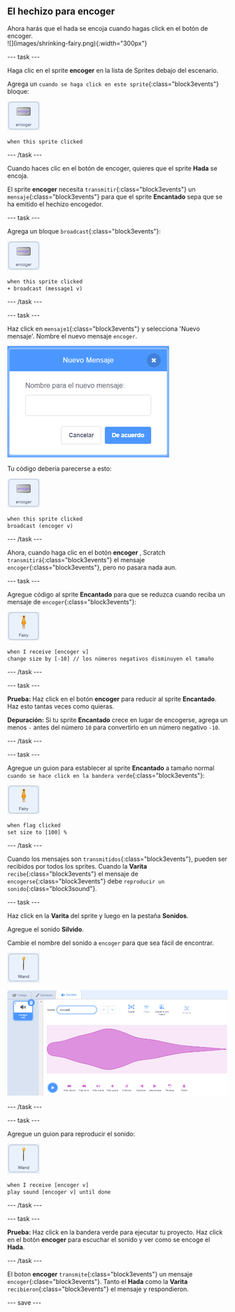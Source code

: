 ## El hechizo para encoger

<div style="display: flex; flex-wrap: wrap">
<div style="flex-basis: 200px; flex-grow: 1; margin-right: 15px;">
Ahora harás que el hada se encoja cuando hagas click en el botón de encoger.
</div>
<div>
![](images/shrinking-fairy.png){:width="300px"}
</div>
</div>

--- task ---

Haga clic en el sprite **encoger** en la lista de Sprites debajo del escenario.

Agrega un `cuando se haga click en este sprite`{:class="block3events"} bloque:

![](images/shrink-icon.png)

```blocks3
when this sprite clicked
```

--- /task ---

Cuando haces clic en el botón de encoger, quieres que el sprite **Hada** se encoja.

El sprite **encoger** necesita `transmitir`{:class="block3events"} un `mensaje`{:class="block3events"} para que el sprite **Encantado** sepa que se ha emitido el hechizo encogedor.

--- task ---

Agrega un bloque `broadcast`{:class="block3events"}:

![](images/shrink-icon.png)

```blocks3
when this sprite clicked
+ broadcast (message1 v)
```

--- /task ---

--- task ---

Haz click en `mensaje1`{:class="block3events"} y selecciona 'Nuevo mensaje'. Nombre el nuevo mensaje `encoger`.

![Diálogo de mensaje nuevo con reducción ingresada.](images/new-message.png)

Tu código debería parecerse a esto:

![](images/shrink-icon.png)

```blocks3
when this sprite clicked
broadcast (encoger v)
```

--- /task ---

Ahora, cuando haga clic en el botón **encoger** , Scratch `transmitirá`{:class="block3events"} el mensaje `encoger`{:class="block3events"}, pero no pasara nada aun.

--- task ---

Agregue código al sprite **Encantado** para que se reduzca cuando reciba un mensaje de `encoger`{:class="block3events"}:

![](images/fairy-icon.png)

```blocks3
when I receive [encoger v]
change size by [-10] // los números negativos disminuyen el tamaño
```

--- /task ---

--- task ---

**Prueba:** Haz click en el botón **encoger** para reducir al sprite **Encantado**. Haz esto tantas veces como quieras.

**Depuración:** Si tu sprite **Encantado** crece en lugar de encogerse, agrega un menos `-` antes del número `10` para convertirlo en un número negativo `-10`.

--- /task ---

--- task ---

Agregue un guion para establecer al sprite **Encantado** a tamaño normal `cuando se hace click en la bandera verde`{:class="block3events"}:

![](images/fairy-icon.png)

```blocks3
when flag clicked
set size to [100] %
```

--- /task ---

Cuando los mensajes son `transmitidos`{:class="block3events"}, pueden ser recibidos por todos los sprites. Cuando la **Varita** `recibe`{:class="block3events"} el mensaje de `encogerse`{:class="block3events"} debe `reproducir un sonido`{:class="block3sound"}.

--- task ---

Haz click en la **Varita** del sprite y luego en la pestaña **Sonidos**.

Agregue el sonido **Silvido**.

Cambie el nombre del sonido a `encoger` para que sea fácil de encontrar.

![](images/wand-sprite-icon.png)

![La pestaña de Sonidos con el sonido del silbido fue renombrado como encoger en la propiedad de Sonido.](images/slide-whistle.png)

--- /task ---

--- task ---

Agregue un guion para reproducir el sonido:

![](images/wand-sprite-icon.png)

```blocks3
when I receive [encoger v]
play sound [encoger v] until done

```

--- /task ---

--- task ---

**Prueba:** Haz click en la bandera verde para ejecutar tu proyecto. Haz click en el botón **encoger** para escuchar el sonido y ver como se encoge el **Hada**.

--- /task ---

El boton **encoger** `transmite`{:class="block3events"} un mensaje `encoger`{:clase="block3events"}. Tanto el **Hada** como la **Varita** `recibieron`{:class="block3events"} el mensaje y respondieron.

--- save ---
